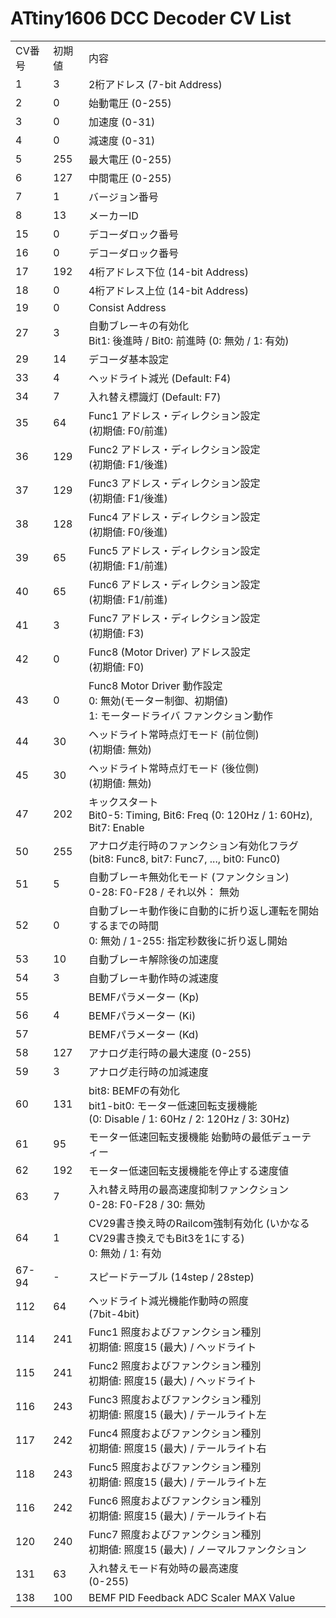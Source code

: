 # ATtiny1606 DCC Decoder CV List

<table>
  <tr>
    <td>CV番号</td>
    <td>初期値</td>
    <td>内容</td>
  </tr>
  <tr>
    <td>1</td>
    <td>3</td>
    <td>2桁アドレス (7-bit Address)</td>
  </tr>
  <tr>
    <td>2</td>
    <td>0</td>
    <td>始動電圧 (0-255)</td>
  </tr>
  <tr>
    <td>3</td>
    <td>0</td>
    <td>加速度 (0-31)</td>
  </tr>
  <tr>
    <td>4</td>
    <td>0</td>
    <td>減速度 (0-31)</td>
  </tr>
  <tr>
    <td>5</td>
    <td>255</td>
    <td>最大電圧 (0-255)</td>
  </tr>
  <tr>
    <td>6</td>
    <td>127</td>
    <td>中間電圧 (0-255)</td>
  </tr>
  <tr>
    <td>7</td>
    <td>1</td>
    <td>バージョン番号</td>
  </tr>
  <tr>
    <td>8</td>
    <td>13</td>
    <td>メーカーID</td>
  </tr>
  <tr>
    <td>15</td>
    <td>0</td>
    <td>デコーダロック番号</td>
  </tr>
  <tr>
    <td>16</td>
    <td>0</td>
    <td>デコーダロック番号</td>
  </tr>
  <tr>
    <td>17</td>
    <td>192</td>
    <td>4桁アドレス下位 (14-bit Address)</td>
  </tr>
  <tr>
    <td>18</td>
    <td>0</td>
    <td>4桁アドレス上位 (14-bit Address)</td>
  </tr>
  <tr>
    <td>19</td>
    <td>0</td>
    <td>Consist Address</td>
  </tr>
  <tr>
    <td>27</td>
    <td>3</td>
    <td>自動ブレーキの有効化
    <br />Bit1: 後進時 / Bit0: 前進時 (0: 無効 / 1: 有効)</td>
  </tr>
  <tr>
    <td>29</td>
    <td>14</td>
    <td>デコーダ基本設定</td>
  </tr>
    <tr>
    <td>33</td>
    <td>4</td>
    <td>ヘッドライト減光 (Default: F4)</td>
  </tr>
  <tr>
    <td>34</td>
    <td>7</td>
    <td>入れ替え標識灯 (Default: F7)</td>
  </tr>
  <tr>
    <td>35</td>
    <td>64</td>
    <td>Func1 アドレス・ディレクション設定
    <br />(初期値: F0/前進)</td>
  </tr>
  <tr>
    <td>36</td>
    <td>129</td>
    <td>Func2 アドレス・ディレクション設定
    <br />(初期値: F1/後進)</td>
  </tr>
  <tr>
    <td>37</td>
    <td>129</td>
    <td>Func3 アドレス・ディレクション設定
    <br />(初期値: F1/後進)
  </tr>
  <tr>
    <td>38</td>
    <td>128</td>
    <td>Func4 アドレス・ディレクション設定
    <br />(初期値: F0/後進)
  </tr>
  <tr>
    <td>39</td>
    <td>65</td>
    <td>Func5 アドレス・ディレクション設定
    <br />(初期値: F1/前進)
  </tr>
  <tr>
    <td>40</td>
    <td>65</td>
    <td>Func6 アドレス・ディレクション設定
    <br />(初期値: F1/前進)
  </tr>
  <tr>
    <td>41</td>
    <td>3</td>
    <td>Func7 アドレス・ディレクション設定
    <br />(初期値: F3)
  </tr>
  <tr>
    <td>42</td>
    <td>0</td>
    <td>Func8 (Motor Driver) アドレス設定
    <br>(初期値: F0)</td>
  </tr>
  <tr>
    <td>43</td>
    <td>0</td>
    <td>Func8 Motor Driver 動作設定
    <br>0: 無効(モーター制御、初期値)
    <br>1: モータードライバ ファンクション動作</td>
  </tr>
  <tr>
    <td>44</td>
    <td>30</td>
    <td>ヘッドライト常時点灯モード (前位側)
    <br />(初期値: 無効)
  </tr>
  <tr>
    <td>45</td>
    <td>30</td>
    <td>ヘッドライト常時点灯モード (後位側)
    <br />(初期値: 無効)
  </tr>
  <tr>
    <td>47</td>
    <td>202</td>
    <td>キックスタート
    <br />Bit0-5: Timing, Bit6: Freq (0: 120Hz / 1: 60Hz), Bit7: Enable</td>
  </tr>
  <tr>
    <td>50</td>
    <td>255</td>
    <td>アナログ走行時のファンクション有効化フラグ
    <br>(bit8: Func8, bit7: Func7, ..., bit0: Func0)</td>
  </tr>
  <tr>
    <td>51</td>
    <td>5</td>
    <td>自動ブレーキ無効化モード (ファンクション)
    <br />0-28: F0-F28 / それ以外： 無効</td>
  </tr>
  <tr>
    <td>52</td>
    <td>0</td>
    <td>自動ブレーキ動作後に自動的に折り返し運転を開始するまでの時間
    <br />0: 無効 / 1-255: 指定秒数後に折り返し開始</td>
  </tr>
  <tr>
    <td>53</td>
    <td>10</td>
    <td>自動ブレーキ解除後の加速度</td>
  </tr>
  <tr>
    <td>54</td>
    <td>3</td>
    <td>自動ブレーキ動作時の減速度</td>
  </tr>
  <tr>
    <td>55</td>
    <td></td>
    <td>BEMFパラメーター (Kp)</td>
  </tr>
  <tr>
    <td>56</td>
    <td>4</td>
    <td>BEMFパラメーター (Ki)</td>
  </tr>
  <tr>
    <td>57</td>
    <td></td>
    <td>BEMFパラメーター (Kd)</td>
  </tr>
  <tr>
    <td>58</td>
    <td>127</td>
    <td>アナログ走行時の最大速度 (0-255)</td>
  </tr>
  <tr>
    <td>59</td>
    <td>3</td>
    <td>アナログ走行時の加減速度</td>
  </tr>
  <tr>
    <td>60</td>
    <td>131</td>
    <td>bit8: BEMFの有効化
    <br>bit1-bit0: モーター低速回転支援機能
    <br>(0: Disable / 1: 60Hz / 2: 120Hz / 3: 30Hz)</td>
  </tr>
  <tr>
    <td>61</td>
    <td>95</td>
    <td>モーター低速回転支援機能 始動時の最低デューティー</td>
  </tr>
  <tr>
    <td>62</td>
    <td>192</td>
    <td>モーター低速回転支援機能を停止する速度値</td>
  </tr>
  <tr>
    <td>63</td>
    <td>7</td>
    <td>入れ替え時用の最高速度抑制ファンクション
    <br />0-28: F0-F28 / 30: 無効</td>
  </tr>
  <tr>
    <td>64</td>
    <td>1</td>
    <td>CV29書き換え時のRailcom強制有効化 (いかなるCV29書き換えでもBit3を1にする)
    <br />0: 無効 / 1: 有効</td>
  </tr>
  <tr>
    <td>67-94</td>
    <td>-</td>
    <td>スピードテーブル (14step / 28step)</td> 
  </tr>
  
  <tr>
    <td>112</td>
    <td>64</td>
    <td>ヘッドライト減光機能作動時の照度
    <br />(7bit-4bit)</td>
  </tr>
  <tr>
    <td>114</td>
    <td>241</td>
    <td>Func1 照度およびファンクション種別
    <br>初期値: 照度15 (最大) / ヘッドライト</td>
  </tr>
  <tr>
    <td>115</td>
    <td>241</td>
    <td>Func2 照度およびファンクション種別
    <br>初期値: 照度15 (最大) / ヘッドライト</td>
  </tr>
  <tr>
    <td>116</td>
    <td>243</td>
    <td>Func3 照度およびファンクション種別
    <br>初期値: 照度15 (最大) / テールライト左</td>
  </tr>
  <tr>
    <td>117</td>
    <td>242</td>
    <td>Func4 照度およびファンクション種別
    <br>初期値: 照度15 (最大) / テールライト右</td>
  </tr>
  <tr>
    <td>118</td>
    <td>243</td>
    <td>Func5 照度およびファンクション種別
    <br>初期値: 照度15 (最大) / テールライト左</td>
  </tr>
  <tr>
    <td>116</td>
    <td>242</td>
    <td>Func6 照度およびファンクション種別
    <br>初期値: 照度15 (最大) / テールライト右</td>
  </tr>
  <tr>
    <td>120</td>
    <td>240</td>
    <td>Func7 照度およびファンクション種別
    <br>初期値: 照度15 (最大) / ノーマルファンクション</td>
  </tr>
  <tr>
    <td>131</td>
    <td>63</td>
    <td>入れ替えモード有効時の最高速度
    <br />(0-255)</td>
  </tr>
  <tr>
    <td>138</td>
    <td>100</td>
    <td>BEMF PID Feedback ADC Scaler MAX Value</td>
  </tr>

</table>